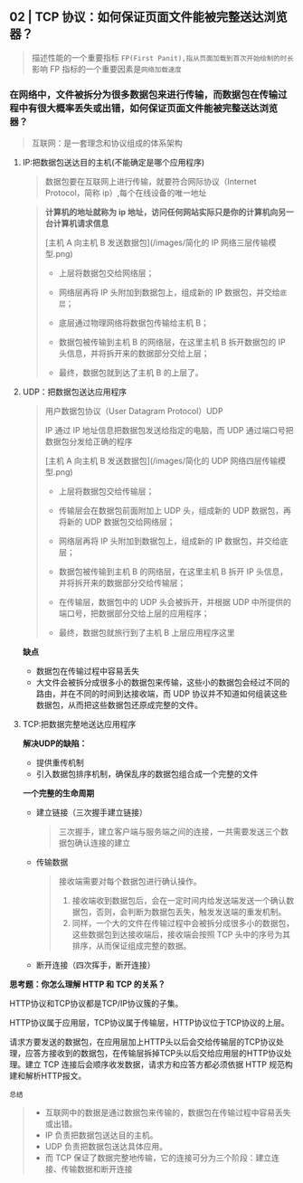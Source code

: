 ## 02 | TCP 协议：如何保证页面文件能被完整送达浏览器？

> 描述性能的一个重要指标 `FP(First Panit),指从页面加载到首次开始绘制的时长`
> 影响 FP 指标的一个重要因素是`网络加载速度`

### 在网络中，文件被拆分为很多数据包来进行传输，而数据包在传输过程中有很大概率丢失或出错，如何保证页面文件能被完整送达浏览器？

> 互联网：是一套理念和协议组成的体系架构

1. IP:把数据包送达目的主机(不能确定是哪个应用程序)

   > 数据包要在互联网上进行传输，就要符合网际协议（Internet Protocol，简称 ip）,每个在线设备的唯一地址

   > **计算机的地址就称为 ip 地址，访问任何网站实际只是你的计算机向另一台计算机请求信息**
   >
   > [主机 A 向主机 B 发送数据包](/images/简化的 IP 网络三层传输模型.png)
   >
   > - 上层将数据包交给网络层；
   >
   > - 网络层再将 IP 头附加到数据包上，组成新的 IP 数据包，并交给`底层`；
   >
   > - 底层通过物理网络将数据包传输给主机 B；
   >
   > - 数据包被传输到主机 B 的网络层，在这里主机 B 拆开数据包的 IP 头信息，并将拆开来的数据部分交给上层；
   >
   > - 最终，数据包就到达了主机 B 的上层了。

2. UDP：把数据包送达应用程序

   > 用户数据包协议（User Datagram Protocol）UDP
   >
   > IP 通过 IP 地址信息把数据包发送给指定的电脑，而 UDP 通过端口号把数据包分发给正确的程序
   >
   > [主机 A 向主机 B 发送数据包](/images/简化的 UDP 网络四层传输模型.png)
   >
   > - 上层将数据包交给传输层；
   >
   > - 传输层会在数据包前面附加上 UDP 头，组成新的 UDP 数据包，再将新的 UDP 数据包交给网络层；
   >
   > - 网络层再将 IP 头附加到数据包上，组成新的 IP 数据包，并交给底层；
   >
   > - 数据包被传输到主机 B 的网络层，在这里主机 B 拆开 IP 头信息，并将拆开来的数据部分交给传输层；
   >
   > - 在传输层，数据包中的 UDP 头会被拆开，并根据 UDP 中所提供的端口号，把数据部分交给上层的应用程序；
   >
   > - 最终，数据包就旅行到了主机 B 上层应用程序这里

   **缺点**

   - 数据包在传输过程中容易丢失
   - 大文件会被拆分成很多小的数据包来传输，这些小的数据包会经过不同的路由，并在不同的时间到达接收端，而 UDP 协议并不知道如何组装这些数据包，从而把这些数据包还原成完整的文件。

3. TCP:把数据完整地送达应用程序

   **解决UDP的缺陷：**

   - 提供重传机制
   - 引入数据包排序机制，确保乱序的数据包组合成一个完整的文件

   **一个完整的生命周期**
   
   - 建立链接（三次握手建立链接）
   
     > 三次握手，建立客户端与服务端之间的连接，一共需要发送三个数据包确认连接的建立
   
   - 传输数据
   
     > 接收端需要对每个数据包进行确认操作。
     >
     > 1. 接收端收到数据包后，会在一定时间内给发送端发送一个确认数据包，否则，会判断为数据包丢失，触发发送端的重发机制。
     > 2.  同样，一个大的文件在传输过程中会被拆分成很多小的数据包，这些数据包到达接收端后，接收端会按照 TCP 头中的序号为其排序，从而保证组成完整的数据。
   
   - 断开连接（四次挥手，断开连接）

**思考题：你怎么理解 HTTP 和 TCP 的关系？**

HTTP协议和TCP协议都是TCP/IP协议簇的子集。

HTTP协议属于应用层，TCP协议属于传输层，HTTP协议位于TCP协议的上层。

请求方要发送的数据包，在应用层加上HTTP头以后会交给传输层的TCP协议处理，应答方接收到的数据包，在传输层拆掉TCP头以后交给应用层的HTTP协议处理。建立 TCP 连接后会顺序收发数据，请求方和应答方都必须依据 HTTP 规范构建和解析HTTP报文。

`总结`

>- 互联网中的数据是通过数据包来传输的，数据包在传输过程中容易丢失或出错。
>- IP 负责把数据包送达目的主机。
>- UDP 负责把数据包送达具体应用。
>- 而 TCP 保证了数据完整地传输，它的连接可分为三个阶段：建立连接、传输数据和断开连接























